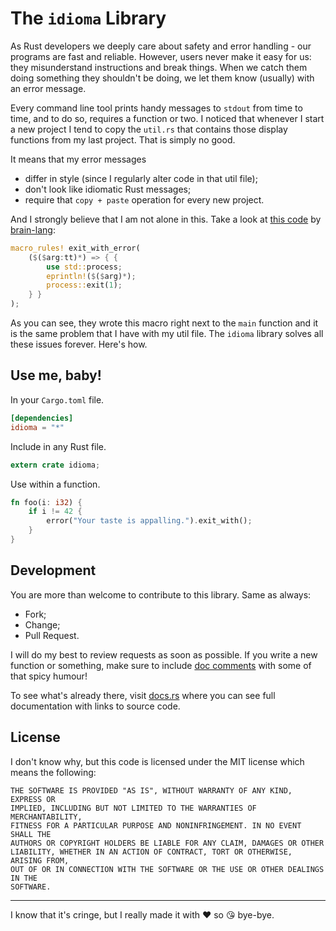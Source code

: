 # The `idioma` Library

As Rust developers we deeply care about safety and error handling - our programs
are fast and reliable. However, users never make it easy for us: they
misunderstand instructions and break things. When we catch them doing something
they shouldn't be doing, we let them know (usually) with an error message.

Every command line tool prints handy messages to `stdout` from time to time, and
to do so, requires a function or two. I noticed that whenever I start a new
project I tend to copy the `util.rs` that contains those display functions from
my last project. That is simply no good.

It means that my error messages

- differ in style (since I regularly alter code in that util file);
- don't look like idiomatic Rust messages;
- require that `copy + paste` operation for every new project.

And I strongly believe that I am not alone in this. Take a look at
[this code][1] by [brain-lang]:

```rust
macro_rules! exit_with_error(
    ($($arg:tt)*) => { {
        use std::process;
        eprintln!($($arg)*);
        process::exit(1);
    } }
);
```

[1]: https://github.com/brain-lang/brainfuck/blob/master/src/bin/brainfuck.rs#L21
[brain-lang]: https://github.com/brain-lang/

As you can see, they wrote this macro right next to the `main` function and it
is the same problem that I have with my util file. The `idioma` library solves
all these issues forever. Here's how.



## Use me, baby!

In your `Cargo.toml` file.

```toml
[dependencies]
idioma = "*"
```

Include in any Rust file.

```rust
extern crate idioma;
```

Use within a function.

```rust
fn foo(i: i32) {
    if i != 42 {
        error("Your taste is appalling.").exit_with();
    }
}
```



## Development

You are more than welcome to contribute to this library. Same as always:

- Fork;
- Change;
- Pull Request.

I will do my best to review requests as soon as possible. If you write a new
function or something, make sure to include [doc comments] with some of that
spicy humour!

[doc comments]: https://doc.rust-lang.org/stable/rust-by-example/meta/doc.html

To see what's already there, visit [docs.rs] where you can see full
documentation with links to source code.

[docs.rs]: https://docs.rs/idioma/



## License

I don't know why, but this code is licensed under the MIT license which means
the following:

```
THE SOFTWARE IS PROVIDED "AS IS", WITHOUT WARRANTY OF ANY KIND, EXPRESS OR
IMPLIED, INCLUDING BUT NOT LIMITED TO THE WARRANTIES OF MERCHANTABILITY,
FITNESS FOR A PARTICULAR PURPOSE AND NONINFRINGEMENT. IN NO EVENT SHALL THE
AUTHORS OR COPYRIGHT HOLDERS BE LIABLE FOR ANY CLAIM, DAMAGES OR OTHER
LIABILITY, WHETHER IN AN ACTION OF CONTRACT, TORT OR OTHERWISE, ARISING FROM,
OUT OF OR IN CONNECTION WITH THE SOFTWARE OR THE USE OR OTHER DEALINGS IN THE
SOFTWARE.
```



-------------------------------------------------------------------------------

I know that it's cringe, but I really made it with ❤️ so 😘 bye-bye.
